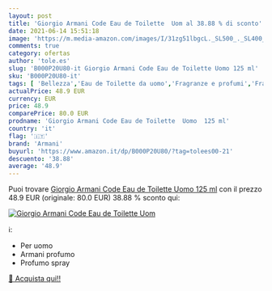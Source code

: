 ```yaml
---
layout: post
title: 'Giorgio Armani Code Eau de Toilette  Uom al 38.88 % di sconto'
date: 2021-06-14 15:51:18
image: 'https://m.media-amazon.com/images/I/31zg51lbgcL._SL500_._SL400_.jpg'
comments: true
category: ofertas
author: 'tole.es'
slug: 'B000P20U80-it Giorgio Armani Code Eau de Toilette Uomo 125 ml'
sku: 'B000P20U80-it'
tags: [ 'Bellezza','Eau de Toilette da uomo','Fragranze e profumi','Fragranze e profumi da uomo','armani', ]
actualPrice: 48.9 EUR
currency: EUR
price: 48.9
comparePrice: 80.0 EUR
prodname: 'Giorgio Armani Code Eau de Toilette  Uomo  125 ml'
country: 'it'
flag: '🇮🇹'
brand: 'Armani'
buyurl: 'https://www.amazon.it/dp/B000P20U80/?tag=tolees00-21'
descuento: '38.88'
average: '48.9'
---
```


Puoi trovare [Giorgio Armani Code Eau de Toilette  Uomo  125 ml](https://www.amazon.it/dp/B000P20U80/?tag=tolees00-21) con il prezzo 48.9 EUR (originale: 80.0 EUR) 38.88 % sconto qui:

[![Giorgio Armani Code Eau de Toilette  Uom](https://m.media-amazon.com/images/I/31zg51lbgcL._SL500_._SL400_.jpg)](https://www.amazon.it/dp/B000P20U80/?tag=tolees00-21)

ℹ️:

- Per uomo
- Armani profumo
- Profumo spray

[🛒 Acquista qui!!](https://www.amazon.it/dp/B000P20U80/?tag=tolees00-21)
